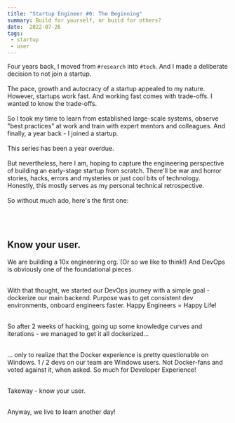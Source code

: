 ```yaml
---
title: "Startup Engineer #0: The Beginning"
summary: Build for yourself, or build for others?
date:  2022-07-26
tags:
 - startup
 - user
---
```


Four years back, I moved from `#research` into `#tech`. And I made a deliberate decision to not join a startup. 
<br><br>
The pace, growth and autocracy of a startup appealed to my nature. However, startups work fast. And working fast comes with trade-offs. I wanted to know the trade-offs. 
<br><br>
So I took my time to learn from established large-scale systems, observe "best practices" at work and train with expert mentors and colleagues. And finally, a year back - I joined a startup. 
<br><br>
This series has been a year overdue. 
<br><br>
But nevertheless, here I am, hoping to capture the engineering perspective of building an early-stage startup from scratch. There'll be war and horror stories, hacks, errors and mysteries or just cool bits of technology. Honestly, this mostly serves as my personal technical retrospective. 
<br><br>
So without much ado, here's the first one: 
<br><br>
<br><br>
## Know your user.

We are building a 10x engineering org. (Or so we like to think!)
And DevOps is obviously one of the foundational pieces. 
<br><br>

With that thought, we started our DevOps journey with a simple goal - dockerize our main backend. Purpose was to get consistent dev environments, onboard engineers faster. Happy Engineers = Happy Life!
<br><br>

So after 2 weeks of hacking, going up some knowledge curves and iterations - we managed to get it all dockerized... 
<br><br>

... only to realize that the Docker experience is pretty questionable on Windows. 1 / 2 devs on our team are Windows users. Not Docker-fans and voted against it, when asked. So much for Developer Experience! 
<br><br>

Takeway - know your user.
<br><br>

Anyway, we live to learn another day! 


